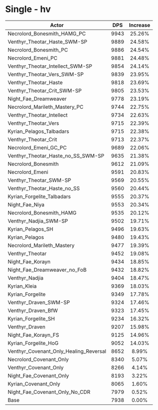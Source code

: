 # Single - hv
| Actor | DPS | Increase |
|---|:---:|:---:|
|Necrolord_Bonesmith_HAMG_PC|9943|25.26%|
|Venthyr_Theotar_Haste_SWM-SP|9889|24.58%|
|Necrolord_Bonesmith_PC|9886|24.54%|
|Necrolord_Emeni_PC|9881|24.48%|
|Venthyr_Theotar_Intellect_SWM-SP|9854|24.14%|
|Venthyr_Theotar_Vers_SWM-SP|9839|23.95%|
|Venthyr_Theotar_Haste|9818|23.69%|
|Venthyr_Theotar_Crit_SWM-SP|9805|23.53%|
|Night_Fae_Dreamweaver|9778|23.19%|
|Necrolord_Marileth_Mastery_PC|9744|22.75%|
|Venthyr_Theotar_Intellect|9734|22.63%|
|Venthyr_Theotar_Vers|9715|22.39%|
|Kyrian_Pelagos_Talbadars|9715|22.38%|
|Venthyr_Theotar_Crit|9713|22.37%|
|Necrolord_Emeni_GC_PC|9689|22.06%|
|Venthyr_Theotar_Haste_no_SS_SWM-SP|9635|21.38%|
|Necrolord_Bonesmith|9612|21.09%|
|Necrolord_Emeni|9591|20.83%|
|Venthyr_Theotar_SWM-SP|9569|20.55%|
|Venthyr_Theotar_Haste_no_SS|9560|20.44%|
|Kyrian_Forgelite_Talbadars|9555|20.37%|
|Night_Fae_Niya|9553|20.34%|
|Necrolord_Bonesmith_HAMG|9535|20.12%|
|Venthyr_Nadjia_SWM-SP|9502|19.71%|
|Kyrian_Pelagos_SH|9496|19.63%|
|Kyrian_Pelagos|9480|19.43%|
|Necrolord_Marileth_Mastery|9477|19.39%|
|Venthyr_Theotar|9452|19.08%|
|Night_Fae_Korayn|9434|18.85%|
|Night_Fae_Dreamweaver_no_FoB|9432|18.82%|
|Venthyr_Nadjia|9404|18.47%|
|Kyrian_Kleia|9369|18.03%|
|Kyrian_Forgelite|9349|17.78%|
|Venthyr_Draven_SWM-SP|9324|17.46%|
|Venthyr_Draven_BfW|9323|17.45%|
|Kyrian_Forgelite_SH|9234|16.32%|
|Venthyr_Draven|9207|15.98%|
|Night_Fae_Korayn_FS|9125|14.96%|
|Kyrian_Forgelite_HoG|9052|14.03%|
|Venthyr_Covenant_Only_Healing_Reversal|8652|8.99%|
|Necrolord_Covenant_Only|8340|5.07%|
|Venthyr_Covenant_Only|8266|4.14%|
|Night_Fae_Covenant_Only|8193|3.22%|
|Kyrian_Covenant_Only|8065|1.60%|
|Night_Fae_Covenant_Only_No_CDR|7979|0.52%|
|Base|7938|0.00%|
